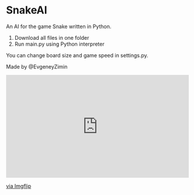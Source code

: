 # SnakeAI
An AI for the game Snake written in Python.

1) Download all files in one folder
2) Run main.py using Python interpreter

You can change board size and game speed in settings.py.

Made by @EvgeneyZimin

<div style="width:500px;max-width:100%;"><div style="height:0;padding-bottom:56.2%;position:relative;"><iframe width="500" height="281" style="position:absolute;top:0;left:0;width:100%;height:100%;" frameBorder="0" src="https://imgflip.com/embed/4u6atk"></iframe></div><p><a href="https://imgflip.com/gif/4u6atk">via Imgflip</a></p></div>
